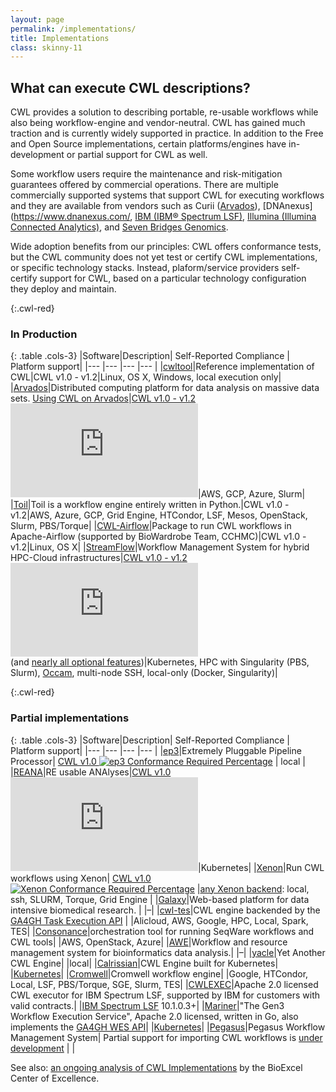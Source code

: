 ```yaml
---
layout: page
permalink: /implementations/
title: Implementations
class: skinny-11
---
```


## What can execute CWL descriptions?
CWL provides a
solution to describing portable, re-usable workflows while also
being workflow-engine and vendor-neutral.
CWL has gained much traction and is currently widely
supported in practice. In addition to the Free and Open Source implementations, certain platforms/engines have in-development or partial support for CWL as well.  

Some workflow users require the maintenance and risk-mitigation
guarantees offered by commercial operations. There are multiple
commercially supported systems that support CWL for executing
workflows and they are available from vendors such as Curii
([Arvados](https://arvados.org/)), [DNAnexus](https://www.dnanexus.com/, [IBM (IBM® Spectrum LSF)](https://www.ibm.com/analytics/spectrum-computing), [Illumina
(Illumina Connected Analytics)](https://www.illumina.com/products/by-type/informatics-products/connected-analytics.html?scid=2021-269ECL4851), and [Seven Bridges Genomics](https://www.sevenbridges.com/).

Wide adoption benefits from our principles: CWL offers 
conformance tests, but the CWL community does not yet test or certify
CWL implementations, or specific technology stacks. Instead, 
plaform/service providers self-certify support for CWL, based on a
particular technology configuration they deploy and maintain.

{:.cwl-red}
### In Production

{: .table .cols-3}
|Software|Description| Self-Reported Compliance | Platform support|
|--- |--- |--- |--- |
|[cwltool](https://github.com/common-workflow-language/cwltool)|Reference implementation of CWL|CWL v1.0 - v1.2|Linux, OS X, Windows, local execution only|
|[Arvados](https://arvados.org/)|Distributed computing platform for data analysis on massive data sets. [Using CWL on Arvados](https://doc.arvados.org/user/cwl/cwl-runner.html)|[CWL v1.0 - v1.2 ![Required](https://badgen.net/https/jutro-4zz18-ytx3kamvs9vo8q5.collections.jutro.arvadosapi.com/required.json?icon=commonwl)](https://dev.arvados.org/projects/arvados/wiki/CWL_Conformance)|AWS, GCP, Azure, Slurm|
|[Toil](https://github.com/BD2KGenomics/toil)|Toil is a workflow engine entirely written in Python.|CWL v1.0 - v1.2|AWS, Azure, GCP, Grid Engine, HTCondor, LSF, Mesos, OpenStack, Slurm, PBS/Torque|
|[CWL-Airflow](https://github.com/Barski-lab/cwl-airflow)|Package to run CWL workflows in Apache-Airflow (supported by BioWardrobe Team, CCHMC)|CWL v1.0 - v1.2|Linux, OS X|
|[StreamFlow](https://streamflow.di.unito.it/)|Workflow Management System for hybrid HPC-Cloud infrastructures|[CWL v1.0 - v1.2 ![Required](https://badgen.net/https/streamflow.di.unito.it/cwl-conformance/v1.2/required.json?icon=commonwl)](https://github.com/alpha-unito/streamflow#cwl-compatibility)<br />(and [nearly all optional features](https://github.com/alpha-unito/streamflow#cwl-compatibility))|Kubernetes, HPC with Singularity (PBS, Slurm), [Occam](https://c3s.unito.it/index.php/super-computer), multi-node SSH, local-only (Docker, Singularity)|

{:.cwl-red}
### Partial implementations

{: .table .cols-3}
|Software|Description| Self-Reported Compliance | Platform support|
|--- |--- |--- |--- |
|[ep3](https://github.com/tom-tan/ep3)|Extremely Pluggable Pipeline Processor| <a href="https://github.com/tom-tan/ep3#conformance-tests-for-cwl-v10-for-the-latest-release">CWL v1.0 <img src="https://badgen.net/https/raw.githubusercontent.com/tom-tan/conformance/master/conformance/ep3/cwl_v1.0/ep3_latest/required.json?icon=commonwl" alt="ep3 Conformance Required Percentage"></a> | local |
|[REANA](https://docs.reana.io/)|RE usable ANAlyses|[CWL v1.0 ![Required](https://badgen.net/https/raw.githubusercontent.com/reanahub/reana-workflow-engine-cwl/master/badges/v1.0/required.json?icon=commonwl)](https://github.com/reanahub/reana-workflow-engine-cwl#cwl-v10)|Kubernetes|
|[Xenon](https://nlesc.github.io/Xenon/)|Run CWL workflows using Xenon| <a href="https://github.com/xenon-middleware/xenonflow#cwl-compliance-v10">CWL v1.0 <img src="https://badgen.net/https/raw.githubusercontent.com/xenon-middleware/xenon-flow/gh-pages/badges/required.json?icon=commonwl" alt="Xenon Conformance Required Percentage"></a> |[any Xenon backend](https://nlesc.github.io/Xenon/): local, ssh, SLURM, Torque, Grid Engine |
|[Galaxy](https://galaxyproject.org/)|Web-based platform for data intensive biomedical research. | |&#8211;|
|[cwl-tes](https://github.com/ohsu-comp-bio/cwl-tes)|CWL engine backended by the [GA4GH Task Execution API](https://github.com/ga4gh/task-execution-schemas) | |Alicloud, AWS, Google, HPC, Local, Spark, TES|
|[Consonance](https://github.com/Consonance/consonance)|orchestration tool for running SeqWare workflows and CWL tools| |AWS, OpenStack, Azure|
|[AWE](https://github.com/MG-RAST/AWE)|Workflow and resource management system for bioinformatics data analysis.| |&#8211;|
|[yacle](https://github.com/otiai10/yacle)|Yet Another CWL Engine| |local|
|[Calrissian](https://github.com/Duke-GCB/calrissian)|CWL Engine built for Kubernetes| |[Kubernetes](https://kubernetes.io/)|
|[Cromwell](https://github.com/broadinstitute/cromwell)|Cromwell workflow engine| |Google, HTCondor, Local, LSF, PBS/Torque, SGE, Slurm, TES|
|[CWLEXEC](https://github.com/IBMSpectrumComputing/cwlexec)|Apache 2.0 licensed CWL executor for IBM Spectrum LSF, supported by IBM for customers with valid contracts.| |[IBM Spectrum LSF](https://developer.ibm.com/storage/products/ibm-spectrum-lsf/#) 10.1.0.3+|
|[Mariner](https://github.com/uc-cdis/mariner)|"The Gen3 Workflow Execution Service", Apache 2.0 licensed, written in Go, also implements the [GA4GH WES API](https://ga4gh.github.io/workflow-execution-service-schemas)| |[Kubernetes](https://kubernetes.io)|
|[Pegasus](https://pegasus.isi.edu/documentation/reference-guide/cwl-support.html)|Pegasus Workflow Management System| Partial support for importing CWL workflows is [under development](https://pegasus.isi.edu/documentation/manpages/pegasus-cwl-converter.html) | |  

See also: [an ongoing analysis of CWL Implementations](https://docs.bioexcel.eu/cwl-engine-guide/about.html#summary-of-engines) by the BioExcel Center of Excellence.
